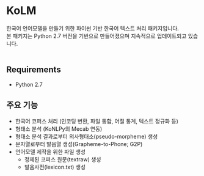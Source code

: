 # KoLM
한국어 언어모델을 만들기 위한 파이썬 기반 한국어 텍스트 처리 패키지입니다.  
본 패키지는 Python 2.7 버전을 기반으로 만들어졌으며 지속적으로 업데이트되고 있습니다.
</br>
</br>
## Requirements
- Python 2.7

## 주요 기능  
- 한국어 코퍼스 처리 (인코딩 변환, 파일 통합, 어절 통계, 텍스트 정규화 등)  
- 형태소 분석 (KoNLPy의 Mecab 연동)  
- 형태소 분석 결과로부터 의사형태소(pseudo-morpheme) 생성  
- 문자열로부터 발음열 생성(Grapheme-to-Phone; G2P)  
- 언어모델 제작을 위한 파일 생성
	- 정제된 코퍼스 원문(textraw) 생성  
	- 발음사전(lexicon.txt) 생성  

